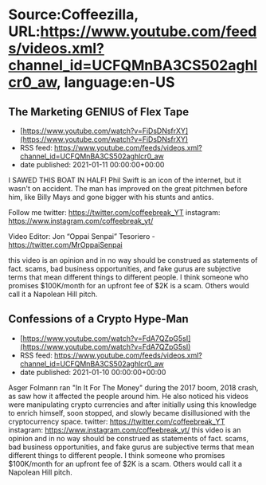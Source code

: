 # Source:Coffeezilla, URL:https://www.youtube.com/feeds/videos.xml?channel_id=UCFQMnBA3CS502aghlcr0_aw, language:en-US

## The Marketing GENIUS of Flex Tape
 - [https://www.youtube.com/watch?v=FiDsDNsfrXY](https://www.youtube.com/watch?v=FiDsDNsfrXY)
 - RSS feed: https://www.youtube.com/feeds/videos.xml?channel_id=UCFQMnBA3CS502aghlcr0_aw
 - date published: 2021-01-11 00:00:00+00:00

I SAWED THIS BOAT IN HALF! Phil Swift is an icon of the internet, but it wasn't on accident. The man has improved on the great pitchmen before him, like Billy Mays and gone bigger with his stunts and antics. 

Follow me
twitter: https://twitter.com/coffeebreak_YT
instagram: https://www.instagram.com/coffeebreak_yt/

Video Editor: Jon “Oppai Senpai” Tesoriero - https://twitter.com/MrOppaiSenpai

this video is an opinion and in no way should be construed as statements of fact. scams, bad business opportunities, and fake gurus are subjective terms that mean different things to different people. I think someone who promises $100K/month for an upfront fee of $2K is a scam. Others would call it a Napolean Hill pitch.

## Confessions of a Crypto Hype-Man
 - [https://www.youtube.com/watch?v=FdA7QZpG5sI](https://www.youtube.com/watch?v=FdA7QZpG5sI)
 - RSS feed: https://www.youtube.com/feeds/videos.xml?channel_id=UCFQMnBA3CS502aghlcr0_aw
 - date published: 2021-01-10 00:00:00+00:00

Asger Folmann ran "In It For The Money" during the 2017 boom, 2018 crash, as saw how it affected the people around him. He also noticed his videos were manipulating crypto currencies and after initially using this knowledge to enrich himself, soon stopped, and slowly became disillusioned with the cryptocurrency space. 
twitter: https://twitter.com/coffeebreak_YT
instagram: https://www.instagram.com/coffeebreak_yt/
this video is an opinion and in no way should be construed as statements of fact. scams, bad business opportunities, and fake gurus are subjective terms that mean different things to different people. I think someone who promises $100K/month for an upfront fee of $2K is a scam. Others would call it a Napolean Hill pitch.

